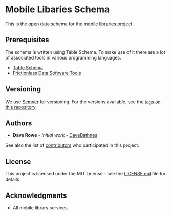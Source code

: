 # Mobile Libaries Schema

This is the open data schema for the [mobile libraries project](https://blog.librarydata.uk/mobile-library-data-project).

## Prerequisites

The schema is written using Table Schema. To make use of it there are a lot of associated tools in various programming languages.

- [Table Schema](https://frictionlessdata.io/docs/table-schema/)
- [Frictionless Data Software Tools](https://frictionlessdata.io/software/)

## Versioning

We use [SemVer](http://semver.org/) for versioning. For the versions available, see the [tags on this repository](https://github.com/librarieshacked/mobilelibraries-database/tags).

## Authors

* **Dave Rowe** - *Initial work* - [DaveBathnes](https://github.com/DaveBathnes)

See also the list of [contributors](https://github.com/librarieshacked/mobilelibraries-database/contributors) who participated in this project.

## License

This project is licensed under the MIT License - see the [LICENSE.md](LICENSE.md) file for details

## Acknowledgments

* All mobile library services
